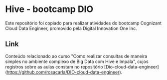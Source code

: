 # Hive - bootcamp DIO
Este repositório foi copiado para realizar atividades do bootcamp Cognizant Cloud Data Engineer, promovido pela Digital Innovation One Inc. 

## Link
Conteúdo relacionado ao curso "Como realizar consultas de maneira simples no ambiente complexo de Big Data com Hive e Impala", cujos registros sobre as aulas constam no repositório [Dio-cloud-data-engineer] (https://github.com/rosacarla/DIO-cloud-data-engineer).
